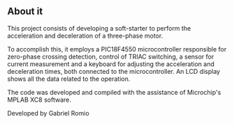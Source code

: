 ## About it

This project consists of developing a soft-starter to perform the acceleration and deceleration of a three-phase motor.

To accomplish this, it employs a PIC18F4550 microcontroller responsible for zero-phase crossing detection, control of 
TRIAC switching, a sensor for current measurement and a keyboard for adjusting the acceleration and deceleration times, 
both connected to the microcontroller. An LCD display shows all the data related to the operation.

The code was developed and compiled with the assistance of Microchip's MPLAB XC8 software.


Developed by Gabriel Romio
